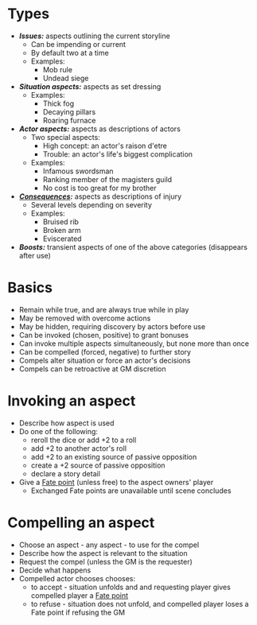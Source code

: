 # Types

* ***Issues:*** aspects outlining the current storyline
  * Can be impending or current
  * By default two at a time
  * Examples:
    * Mob rule
    * Undead siege
* ***Situation aspects:*** aspects as set dressing
  * Examples:
    * Thick fog
    * Decaying pillars
    * Roaring furnace
* ***Actor aspects:*** aspects as descriptions of actors
  * Two special aspects:
    * High concept: an actor's raison d'etre
    * Trouble: an actor's life's biggest complication
  * Examples:
    * Infamous swordsman
    * Ranking member of the magisters guild
    * No cost is too great for my brother
* ***[Consequences](Stress_Consequences.md#consequences):*** aspects as descriptions of injury
  * Several levels depending on severity
  * Examples:
    * Bruised rib
    * Broken arm
    * Eviscerated
* ***Boosts:*** transient aspects of one of the above categories (disappears after use)

# Basics

* Remain while true, and are always true while in play
* May be removed with overcome actions
* May be hidden, requiring discovery by actors before use
* Can be invoked (chosen, positive) to grant bonuses
* Can invoke multiple aspects simultaneously, but none more than once
* Can be compelled (forced, negative) to further story
* Compels alter situation or force an actor's decisions
* Compels can be retroactive at GM discretion

# Invoking an aspect

* Describe how aspect is used
* Do one of the following:
  * reroll the dice or add +2 to a roll
  * add +2 to another actor's roll
  * add +2 to an existing source of passive opposition
  * create a +2 source of passive opposition
  * declare a story detail
* Give a [Fate point](Fate_Points.md) (unless free) to the aspect owners' player
  * Exchanged Fate points are unavailable until scene concludes
  
# Compelling an aspect

* Choose an aspect - any aspect - to use for the compel
* Describe how the aspect is relevant to the situation
* Request the compel (unless the GM is the requester)
* Decide what happens
* Compelled actor chooses chooses:
  * to accept - situation unfolds and and requesting player gives compelled player a [Fate point](Fate_Points.md)
  * to refuse - situation does not unfold, and compelled player loses a Fate point if refusing the GM
